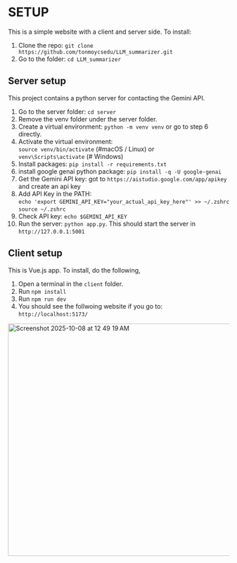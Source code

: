 # SETUP

This is a simple website with a client and server side. To install:

1. Clone the repo: `git clone https://github.com/tonmoycsedu/LLM_summarizer.git`
2. Go to the folder: `cd LLM_summarizer`


## Server setup
This project contains a python server for contacting the Gemini API.

1. Go to the server folder: `cd server`
2. Remove the venv folder under the server folder.
3. Create a virtual environment: `python -m venv venv` or go to step 6 directly.
4. Activate the virtual environment:  
    `source venv/bin/activate` (#macOS / Linux) or  
   `venv\Scripts\activate` (# Windows)
5. Install packages: `pip install -r requirements.txt`
6. install google genai python package: `pip install -q -U google-genai`
7. Get the Gemini API key: got to `https://aistudio.google.com/app/apikey` and create an api key
8. Add API Key in the PATH:  
      `echo 'export GEMINI_API_KEY="your_actual_api_key_here"' >> ~/.zshrc`  
      `source ~/.zshrc`
9. Check API key: `echo $GEMINI_API_KEY`
10. Run the server: `python app.py`. This should start the server in `http://127.0.0.1:5001`

## Client setup
This is Vue.js app. To install, do the following,

1. Open a terminal in the `client` folder.
2. Run `npm install`
3. Run `npm run dev`
4. You should see the follwoing website if you go to: `http://localhost:5173/`

<img width="1434" height="529" alt="Screenshot 2025-10-08 at 12 49 19 AM" src="https://github.com/user-attachments/assets/4c42d0de-fc9e-42ce-ad09-934c323f1be1" />
